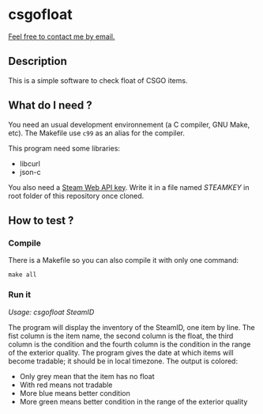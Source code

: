 # csgofloat

[Feel free to contact me by email.](mailto:kiwixz@users.noreply.github.com)

## Description

This is a simple software to check float of CSGO items.

## What do I need ?

You need an usual development environnement (a C compiler, GNU Make, etc). The Makefile use `c99` as an alias for the compiler.

This program need some libraries:
- libcurl
- json-c

You also need a [Steam Web API key](http://steamcommunity.com/dev/apikey). Write it in a file named _STEAMKEY_ in root folder of this repository once cloned.

## How to test ?

### Compile

There is a Makefile so you can also compile it with only one command:

```
make all
```

### Run it

*Usage: csgofloat _SteamID_*

The program will display the inventory of the SteamID, one item by line.
The fist column is the item name, the second column is the float, the third column is the condition and the fourth column is the condition in the range of the exterior quality.
The program gives the date at which items will become tradable; it should be in local timezone.
The output is colored:
- Only grey mean that the item has no float
- With red means not tradable
- More blue means better condition
- More green means better condition in the range of the exterior quality

